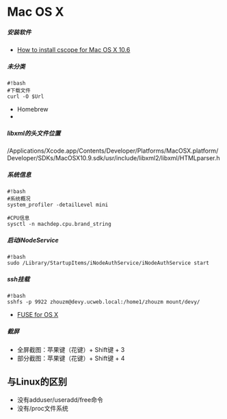 # Mac OS X

##### 安装软件
* [How to install cscope for Mac OS X 10.6](http://stackoverflow.com/questions/9386127/how-to-install-cscope-for-mac-os-x-10-6)

##### 未分类
```
#!bash
#下载文件
curl -O $Url
```

* Homebrew
* 
##### libxml的头文件位置
/Applications/Xcode.app/Contents/Developer/Platforms/MacOSX.platform/Developer/SDKs/MacOSX10.9.sdk/usr/include/libxml2/libxml/HTMLparser.h


##### 系统信息
```
#!bash
#系统概况
system_profiler -detailLevel mini 

#CPU信息
sysctl -n machdep.cpu.brand_string
```
##### 启动iNodeService
```
#!bash
sudo /Library/StartupItems/iNodeAuthService/iNodeAuthService start
```

##### ssh挂载
```
#!bash
sshfs -p 9922 zhouzm@devy.ucweb.local:/home1/zhouzm mount/devy/
```
* [FUSE for OS X](http://osxfuse.github.io)

##### 截屏
* 全屏截图：苹果键（花键）+ Shift键 + 3
* 部分截图：苹果键（花键）+ Shift键 + 4

## 与Linux的区别
* 没有adduser/useradd/free命令
* 没有/proc文件系统